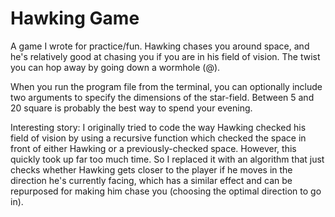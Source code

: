 # Hawking Game

A game I wrote for practice/fun. Hawking chases you around space, and he's relatively good at chasing you if you are in his field of vision. The twist you can hop away by going down a wormhole (@).

When you run the program file from the terminal, you can optionally include two arguments to specify the dimensions of the star-field. Between 5 and 20 square is probably the best way to spend your evening.

Interesting story: I originally tried to code the way Hawking checked his field of vision by using a recursive function which checked the space in front of either Hawking or a previously-checked space. However, this quickly took up far too much time. So I replaced it with an algorithm that just checks whether Hawking gets closer to the player if he moves in the direction he's currently facing, which has a similar effect and can be repurposed for making him chase you (choosing the optimal direction to go in).
